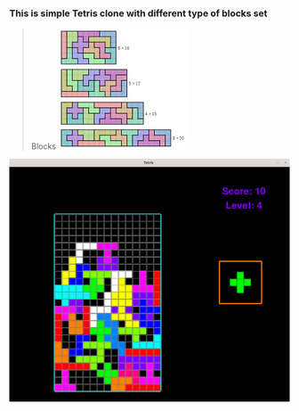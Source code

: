 ### This is simple Tetris clone with different type of blocks set

> Blocks
  ![Blocks](blocks.jpeg "blocks")

>
  ![Gameplay](gameplay.png)
